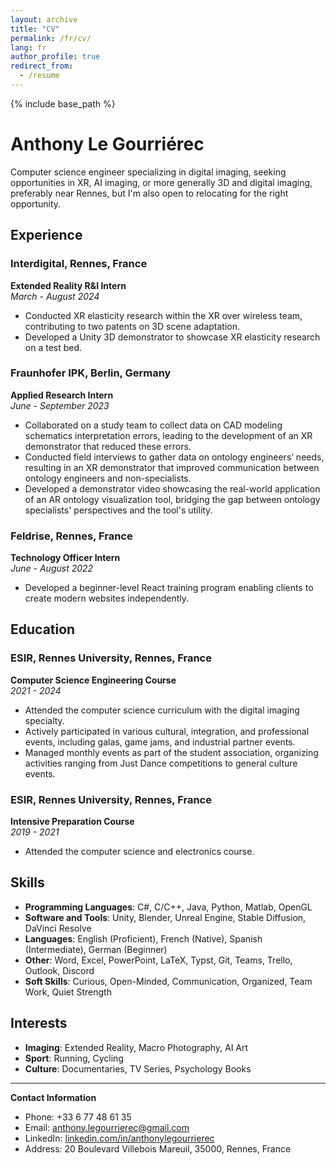 ```yaml
---
layout: archive
title: "CV"
permalink: /fr/cv/
lang: fr
author_profile: true
redirect_from:
  - /resume
---
```


{% include base_path %}

<!-- Aspiring digital imaging specialist with a strong focus on XR and AI.
Currently seeking opportunities near Rennes but open to relocating
across Europe or Canada for the right role.

Experience
======

## Interdigital             Rennes, France
* Extended Reality R&I Intern (March-August 2024)
  * Conducted XR elasticity research within the XR over wireless team,
    contributing to multiple patents and potential future standardization in
    MPEG-I SD and 3GPP SA4.
  * Developed a Unity 3D demonstrator to showcase XR elasticity research
    on a test bed.

## Interdigital Rennes, France
* Extended Reality R&I Intern (March-August 2024)
  * Conducted XR elasticity research within the XR over wireless team,
    contributing to multiple patents and potential future standardization in
    MPEG-I SD and 3GPP SA4.
  * Developed a Unity 3D demonstrator to showcase XR elasticity research
    on a test bed.

Education
======
* Ph.D in Version Control Theory, GitHub University, 2018 (expected)
* M.S. in Jekyll, GitHub University, 2014
* B.S. in GitHub, GitHub University, 2012

Skills
======
* Skill 1
* Skill 2
  * Sub-skill 2.1
  * Sub-skill 2.2
  * Sub-skill 2.3
* Skill 3

Publications
======
  <ul>{% for post in site.publications reversed %}
    {% include archive-single-cv.html %}
  {% endfor %}</ul>
  
Talks
======
  <ul>{% for post in site.talks reversed %}
    {% include archive-single-talk-cv.html  %}
  {% endfor %}</ul>
  
Teaching
======
  <ul>{% for post in site.teaching reversed %}
    {% include archive-single-cv.html %}
  {% endfor %}</ul>
  
Service and leadership
======
* Currently signed in to 43 different slack teams -->

# Anthony Le Gourriérec
Computer science engineer specializing in digital imaging, seeking opportunities in XR, AI imaging, or more generally 3D and digital imaging, preferably near Rennes, but I'm also open to relocating for the right opportunity.

## Experience

### Interdigital, Rennes, France
**Extended Reality R&I Intern**  
*March - August 2024*
- Conducted XR elasticity research within the XR over wireless team, contributing to two patents on 3D scene adaptation.
- Developed a Unity 3D demonstrator to showcase XR elasticity research on a test bed.

### Fraunhofer IPK, Berlin, Germany
**Applied Research Intern**  
*June - September 2023*
- Collaborated on a study team to collect data on CAD modeling schematics interpretation errors, leading to the development of an XR demonstrator that reduced these errors.
- Conducted field interviews to gather data on ontology engineers’ needs, resulting in an XR demonstrator that improved communication between ontology engineers and non-specialists.
- Developed a demonstrator video showcasing the real-world application of an AR ontology visualization tool, bridging the gap between ontology specialists' perspectives and the tool's utility.

### Feldrise, Rennes, France
**Technology Officer Intern**  
*June - August 2022*
- Developed a beginner-level React training program enabling clients to create modern websites independently.

## Education

### ESIR, Rennes University, Rennes, France
**Computer Science Engineering Course**  
*2021 - 2024*
- Attended the computer science curriculum with the digital imaging specialty.
- Actively participated in various cultural, integration, and professional events, including galas, game jams, and industrial partner events.
- Managed monthly events as part of the student association, organizing activities ranging from Just Dance competitions to general culture events.

### ESIR, Rennes University, Rennes, France
**Intensive Preparation Course**  
*2019 - 2021*
- Attended the computer science and electronics course.

## Skills
- **Programming Languages**: C#, C/C++, Java, Python, Matlab, OpenGL
- **Software and Tools**: Unity, Blender, Unreal Engine, Stable Diffusion, DaVinci Resolve
- **Languages**: English (Proficient), French (Native), Spanish (Intermediate), German (Beginner)
- **Other**: Word, Excel, PowerPoint, LaTeX, Typst, Git, Teams, Trello, Outlook, Discord
- **Soft Skills**: Curious, Open-Minded, Communication, Organized, Team Work, Quiet Strength

## Interests
- **Imaging**: Extended Reality, Macro Photography, AI Art
- **Sport**: Running, Cycling
- **Culture**: Documentaries, TV Series, Psychology Books

---

**Contact Information**
- Phone: +33 6 77 48 61 35
- Email: [anthony.legourrierec@gmail.com](mailto:anthony.legourrierec@gmail.com)
- LinkedIn: [linkedin.com/in/anthonylegourrierec](https://www.linkedin.com/in/anthonylegourrierec)
- Address: 20 Boulevard Villebois Mareuil, 35000, Rennes, France
